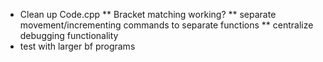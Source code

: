* Clean up Code.cpp
	** Bracket matching working?
	** separate movement/incrementing commands to separate functions
	** centralize debugging functionality
* test with larger bf programs

